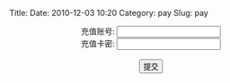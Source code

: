 Title:
Date: 2010-12-03 10:20
Category: pay
Slug: pay
<center>

<div class="form_container">
    <form id="myform" onsubmit="return handle_form_submission()">
    充值账号:   <input type="text" name="account" value=""><br/>
    充值卡密:   <input type="text" name="key" value=""><br/>
    <br/><button type='submit'>提交</button>
    </form>
</div>
<script>
function handle_form_submission()
{
    alert('抱歉,充值系统维护中...');
}
</script>
</center>

